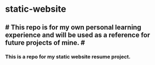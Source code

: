 # static-website
<h2># This repo is for my own personal learning experience and will be used as a reference for future projects of mine. #</h2>
<h3>This is a repo for my static website resume project.</h3>
